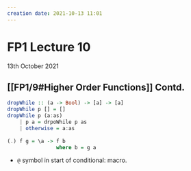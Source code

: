 ```yaml
---
creation date: 2021-10-13 11:01
---
```

#  FP1 Lecture 10
13th October 2021

## [[FP1/9#Higher Order Functions]] Contd.
```hs
dropWhile :: (a -> Bool) -> [a] -> [a]
dropWhile p [] = []
dropWhile p (a:as)
	| p a = drpoWhile p as 
	| otherwise = a:as 
	
(.) f g = \a -> f b
				where b = g a
```

- `@` symbol in start of conditional: macro.